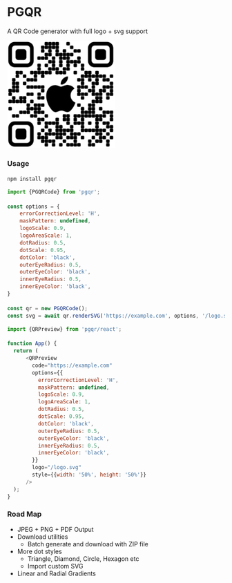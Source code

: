# PGQR

A QR Code generator with full logo + svg support

<img src='qr.png' style='width: 250px'>

### Usage

```
npm install pgqr
```

```javascript
import {PGQRCode} from 'pgqr';

const options = {
    errorCorrectionLevel: 'H',
    maskPattern: undefined,
    logoScale: 0.9,
    logoAreaScale: 1,
    dotRadius: 0.5,
    dotScale: 0.95,
    dotColor: 'black',
    outerEyeRadius: 0.5,
    outerEyeColor: 'black',
    innerEyeRadius: 0.5,
    innerEyeColor: 'black',
}

const qr = new PGQRCode();
const svg = await qr.renderSVG('https://example.com', options, '/logo.svg');
```

```javascript
import {QRPreview} from 'pgqr/react';

function App() {
  return (
      <QRPreview
        code="https://example.com"
        options={{
          errorCorrectionLevel: 'H',
          maskPattern: undefined,
          logoScale: 0.9,
          logoAreaScale: 1,
          dotRadius: 0.5,
          dotScale: 0.95,
          dotColor: 'black',
          outerEyeRadius: 0.5,
          outerEyeColor: 'black',
          innerEyeRadius: 0.5,
          innerEyeColor: 'black',
        }}
        logo="/logo.svg"
        style={{width: '50%', height: '50%'}}
      />
  );
}
```

### Road Map
- JPEG + PNG + PDF Output
- Download utilities
  - Batch generate and download with ZIP file
- More dot styles
  - Triangle, Diamond, Circle, Hexagon etc
  - Import custom SVG
- Linear and Radial Gradients